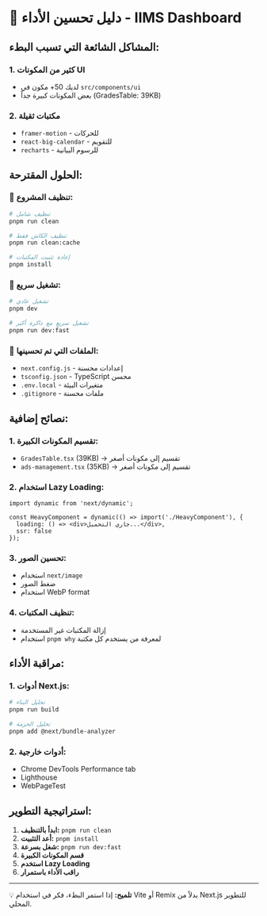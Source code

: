 # 🚀 دليل تحسين الأداء - IIMS Dashboard

## المشاكل الشائعة التي تسبب البطء:

### 1. **كثير من المكونات UI**
- لديك 50+ مكون في `src/components/ui`
- بعض المكونات كبيرة جداً (GradesTable: 39KB)

### 2. **مكتبات ثقيلة**
- `framer-motion` - للحركات
- `react-big-calendar` - للتقويم
- `recharts` - للرسوم البيانية

## الحلول المقترحة:

### 🔧 تنظيف المشروع:
```bash
# تنظيف شامل
pnpm run clean

# تنظيف الكاش فقط
pnpm run clean:cache

# إعادة تثبيت المكتبات
pnpm install
```

### 🚀 تشغيل سريع:
```bash
# تشغيل عادي
pnpm dev

# تشغيل سريع مع ذاكرة أكبر
pnpm run dev:fast
```

### 📁 الملفات التي تم تحسينها:
- `next.config.js` - إعدادات محسنة
- `tsconfig.json` - TypeScript محسن
- `.env.local` - متغيرات البيئة
- `.gitignore` - ملفات محسنة

## نصائح إضافية:

### 1. **تقسيم المكونات الكبيرة:**
- `GradesTable.tsx` (39KB) → تقسيم إلى مكونات أصغر
- `ads-management.tsx` (35KB) → تقسيم إلى مكونات أصغر

### 2. **استخدام Lazy Loading:**
```tsx
import dynamic from 'next/dynamic';

const HeavyComponent = dynamic(() => import('./HeavyComponent'), {
  loading: () => <div>جاري التحميل...</div>,
  ssr: false
});
```

### 3. **تحسين الصور:**
- استخدام `next/image`
- ضغط الصور
- استخدام WebP format

### 4. **تنظيف المكتبات:**
- إزالة المكتبات غير المستخدمة
- استخدام `pnpm why` لمعرفة من يستخدم كل مكتبة

## مراقبة الأداء:

### 1. **أدوات Next.js:**
```bash
# تحليل البناء
pnpm run build

# تحليل الحزمة
pnpm add @next/bundle-analyzer
```

### 2. **أدوات خارجية:**
- Chrome DevTools Performance tab
- Lighthouse
- WebPageTest

## استراتيجية التطوير:

1. **ابدأ بالتنظيف:** `pnpm run clean`
2. **أعد التثبيت:** `pnpm install`
3. **شغل بسرعة:** `pnpm run dev:fast`
4. **قسم المكونات الكبيرة**
5. **استخدم Lazy Loading**
6. **راقب الأداء باستمرار**

---
💡 **تلميح:** إذا استمر البطء، فكر في استخدام Vite أو Remix بدلاً من Next.js للتطوير المحلي.


